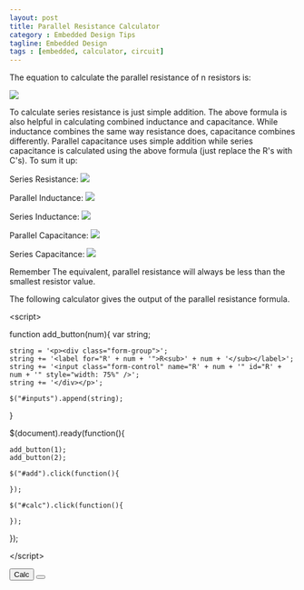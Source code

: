 ```yaml
---
layout: post
title: Parallel Resistance Calculator
category : Embedded Design Tips
tagline: Embedded Design
tags : [embedded, calculator, circuit]
---
```

The equation to calculate the parallel resistance of n resistors is:

<img class="post_equation" src="{{ BASE_PATH }}/images/parallel-resistance.svg" />

To calculate series resistance is just simple addition. The above formula is also 
helpful in calculating combined inductance and capacitance. While 
inductance combines the same way resistance does, capacitance combines 
differently. Parallel capacitance uses simple addition while series 
capacitance is calculated using the above formula (just replace the 
R's with C's). To sum it up:

Series Resistance:
<img class="post_equation" src="{{ BASE_PATH }}/images/series-resistance.svg" />

Parallel Inductance:
<img class="post_equation" src="{{ BASE_PATH }}/images/parallel-inductance.svg" />

Series Inductance:
<img class="post_equation" src="{{ BASE_PATH }}/images/series-inductance.svg" />

Parallel Capacitance:
<img class="post_equation" src="{{ BASE_PATH }}/images/parallel-capacitance.svg" />

Series Capacitance:
<img class="post_equation" src="{{ BASE_PATH }}/images/series-capacitance.svg" />

<div class="alert alert-info"><span class="label label-danger">Remember</span> The 
equivalent, parallel resistance will always be less than the smallest 
resistor value.</div>

The following calculator gives the output of the parallel resistance formula.

<script\> 

function add_button(num){
	var string;
	
	string = '<p><div class="form-group">';
	string += '<label for="R' + num + '">R<sub>' + num + '</sub></label>';
	string += '<input class="form-control" name="R' + num + '" id="R' + num + '" style="width: 75%" />';
	string += '</div></p>';
	
	$("#inputs").append(string);
}

$(document).ready(function(){

	add_button(1);
	add_button(2);

	$("#add").click(function(){
	
	});
	
	$("#calc").click(function(){
	
	});


});

</script\>

<form id="calculator" class="form-inline" role="form">

<div id="#inputs"></div>


<p>
	<div class="form-group">
		<button type="button" id="calc" class="btn btn-default">Calc</button>
		<button type="button" id="add" class="btn btn-default"><i class="fa fa-plus"> </i></button>
	</div>
</p>
</form>



